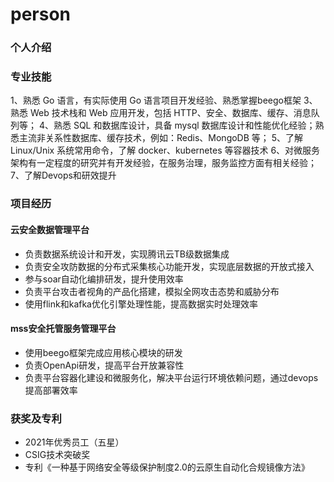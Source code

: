 # person



### 个人介绍

### 专业技能

1、熟悉 Go 语言，有实际使用 Go 语言项目开发经验、熟悉掌握beego框架 3、熟悉 Web 技术栈和 Web 应用开发，包括 HTTP、安全、数据库、缓存、消息队列等； 4、熟悉 SQL 和数据库设计，具备 mysql 数据库设计和性能优化经验；熟悉主流非关系性数据库、缓存技术，例如：Redis、MongoDB 等； 5、了解 Linux/Unix 系统常用命令，了解 docker、kubernetes 等容器技术 6、对微服务架构有一定程度的研究并有开发经验，在服务治理，服务监控方面有相关经验； 7、了解Devops和研效提升

### 项目经历

#### 云安全数据管理平台

* 负责数据系统设计和开发，实现腾讯云TB级数据集成
* 负责安全攻防数据的分布式采集核心功能开发，实现底层数据的开放式接入
* 参与soar自动化编排研发，提升使用效率
* 负责平台攻击者视角的产品化搭建，模拟全网攻击态势和威胁分布
* 使用flink和kafka优化引擎处理性能，提高数据实时处理效率

#### mss安全托管服务管理平台

* 使用beego框架完成应用核心模块的研发
* 负责OpenApi研发，提高平台开放兼容性
* 负责平台容器化建设和微服务化，解决平台运行环境依赖问题，通过devops提高部署效率



### 获奖及专利

* 2021年优秀员工（五星）
* CSIG技术突破奖
* 专利《一种基于网络安全等级保护制度2.0的云原生自动化合规镜像方法》













